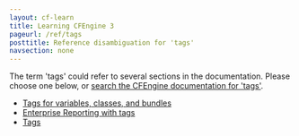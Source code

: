 ```yaml
---
layout: cf-learn
title: Learning CFEngine 3
pageurl: /ref/tags
posttitle: Reference disambiguation for 'tags'
navsection: none
---
```


The term 'tags' could refer to several sections in the documentation. Please choose one below, or
[search the CFEngine documentation for 'tags'](http://docs.cfengine.com/latest/search.html?q=tags).

- [Tags for variables, classes, and bundles](http://docs.cfengine.com/latest/examples-tutorials-tags.html#tags-for-variables,-classes,-and-bundles)
- [Enterprise Reporting with tags](http://docs.cfengine.com/latest/examples-tutorials-tags.html#enterprise-reporting-with-tags)
- [Tags](http://docs.cfengine.com/latest/reference-classes.html#tags)
